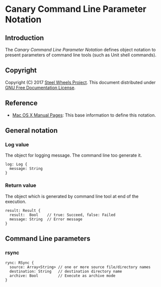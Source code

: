# Canary Command Line Parameter Notation
## Introduction
The *Canary Command Line Parameter Notation* defines object notation to present parameters of command line tools (such as Unit shell commands).

## Copyright
Copyright (C) 2017 [Steel Wheels Project](http://steelwheels.github.io). This document distributed under
[GNU Free Documentation License](https://www.gnu.org/licenses/fdl-1.3.en.html).

## Reference
* [Mac OS X Manual Pages](https://developer.apple.com/legacy/library/documentation/Darwin/Reference/ManPages/#): This base information to define this notation.

## General notation
### Log value
The object for logging message. The command line too generate it.
````
log: Log {
  message: String
}
````

### Return value
The object which is generated by command line tool at end of the execution.
````
result: Result {
  result:  Bool    // true: Succeed, false: Failed
  message: String  // Error message
}
````

## Command Line parameters
### rsync
````
rync: RSync {
  source: Array<String> // one or more source file/directory names
  destination: String   // destination directory name
  archive: Bool         // Execute as archive mode
}
````
